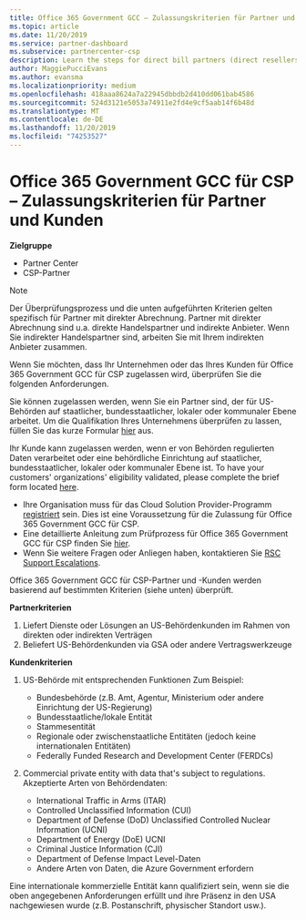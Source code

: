 ```yaml
---
title: Office 365 Government GCC – Zulassungskriterien für Partner und Kunden | Partner Center
ms.topic: article
ms.date: 11/20/2019
ms.service: partner-dashboard
ms.subservice: partnercenter-csp
description: Learn the steps for direct bill partners (direct resellers, indirect providers) to validate partners and customers for Office 365 Government GCC for CSP.
author: MaggiePucciEvans
ms.author: evansma
ms.localizationpriority: medium
ms.openlocfilehash: 418aaa8624a7a22945dbbdb2d410dd061bab4586
ms.sourcegitcommit: 524d3121e5053a74911e2fd4e9cf5aab14f6b48d
ms.translationtype: MT
ms.contentlocale: de-DE
ms.lasthandoff: 11/20/2019
ms.locfileid: "74253527"
---
```

# <a name="office-365-government-gcc-for-csp-partner-and-customer-eligibility-criteria"></a>Office 365 Government GCC für CSP – Zulassungskriterien für Partner und Kunden

**Zielgruppe**

-  Partner Center
-  CSP-Partner

>[!NOTE]
>Der Überprüfungsprozess und die unten aufgeführten Kriterien gelten spezifisch für Partner mit direkter Abrechnung. Partner mit direkter Abrechnung sind u.a. direkte Handelspartner und indirekte Anbieter.  Wenn Sie indirekter Handelspartner sind, arbeiten Sie mit Ihrem indirekten Anbieter zusammen. 

Wenn Sie möchten, dass Ihr Unternehmen oder das Ihres Kunden für Office 365 Government GCC für CSP zugelassen wird, überprüfen Sie die folgenden Anforderungen.

Sie können zugelassen werden, wenn Sie ein Partner sind, der für US-Behörden auf staatlicher, bundesstaatlicher, lokaler oder kommunaler Ebene arbeitet. Um die Qualifikation Ihres Unternehmens überprüfen zu lassen, füllen Sie das kurze Formular [hier](https://products.office.com/government/eligibility-validation?ReqType=CSPPartner) aus.

Ihr Kunde kann zugelassen werden, wenn er von Behörden regulierten Daten verarbeitet oder eine behördliche Einrichtung auf staatlicher, bundesstaatlicher, lokaler oder kommunaler Ebene ist. To have your customers' organizations' eligibility validated, please complete the brief form located [here](https://products.office.com/government/eligibility-validation?ReqType=CSPCustomer). 

-   Ihre Organisation muss für das Cloud Solution Provider-Programm [registriert](https://partnercenter.microsoft.com/partner/cloud-solution-provider) sein. Dies ist eine Voraussetzung für die Zulassung für Office 365 Government GCC für CSP.
-   Eine detaillierte Anleitung zum Prüfprozess für Office 365 Government GCC für CSP finden Sie [hier](https://go.microsoft.com/fwlink/?linkid=2007323).
-   Wenn Sie weitere Fragen oder Anliegen haben, kontaktieren Sie [RSC Support Escalations](mailto:usgcce@microsoft.com).

Office 365 Government GCC für CSP-Partner und -Kunden werden basierend auf bestimmten Kriterien (siehe unten) überprüft.

**Partnerkriterien**
1.  Liefert Dienste oder Lösungen an US-Behördenkunden im Rahmen von direkten oder indirekten Verträgen
2.  Beliefert US-Behördenkunden via GSA oder andere Vertragswerkzeuge

**Kundenkriterien**
1.  US-Behörde mit entsprechenden Funktionen Zum Beispiel:
 
    -  Bundesbehörde (z.B. Amt, Agentur, Ministerium oder andere Einrichtung der US-Regierung)
    -   Bundesstaatliche/lokale Entität 
    -   Stammesentität
    -   Regionale oder zwischenstaatliche Entitäten (jedoch keine internationalen Entitäten)
    -   Federally Funded Research and Development Center (FERDCs)

2.  Commercial private entity with data that's subject to regulations. Akzeptierte Arten von Behördendaten: 
    -   International Traffic in Arms (ITAR)
    -   Controlled Unclassified Information (CUI)
    -   Department of Defense (DoD) Unclassified Controlled Nuclear Information (UCNI)
    -   Department of Energy (DoE) UCNI
    -   Criminal Justice Information (CJI)
    -   Department of Defense Impact Level-Daten
    -   Andere Arten von Daten, die Azure Government erfordern

Eine internationale kommerzielle Entität kann qualifiziert sein, wenn sie die oben angegebenen Anforderungen erfüllt und ihre Präsenz in den USA nachgewiesen wurde (z.B. Postanschrift, physischer Standort usw.).

